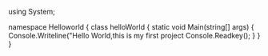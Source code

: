 using System;

namespace Helloworld
{
  class helloWorld
  {
   static void Main(string[] args)
   {
    Console.Writeline("Hello World,this is my first project
    Console.Readkey();
   }
  }
}
